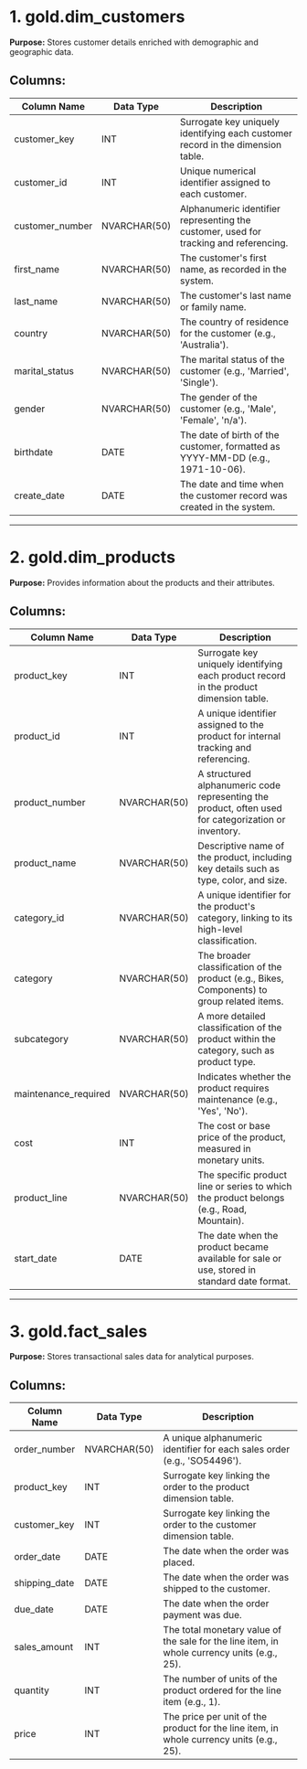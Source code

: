 # 1. gold.dim_customers

**Purpose:** Stores customer details enriched with demographic and geographic data.

## Columns:

| Column Name | Data Type | Description |
|-------------|-----------|-------------|
| customer_key | INT | Surrogate key uniquely identifying each customer record in the dimension table. |
| customer_id | INT | Unique numerical identifier assigned to each customer. |
| customer_number | NVARCHAR(50) | Alphanumeric identifier representing the customer, used for tracking and referencing. |
| first_name | NVARCHAR(50) | The customer's first name, as recorded in the system. |
| last_name | NVARCHAR(50) | The customer's last name or family name. |
| country | NVARCHAR(50) | The country of residence for the customer (e.g., 'Australia'). |
| marital_status | NVARCHAR(50) | The marital status of the customer (e.g., 'Married', 'Single'). |
| gender | NVARCHAR(50) | The gender of the customer (e.g., 'Male', 'Female', 'n/a'). |
| birthdate | DATE | The date of birth of the customer, formatted as YYYY-MM-DD (e.g., 1971-10-06). |
| create_date | DATE | The date and time when the customer record was created in the system. |

---

# 2. gold.dim_products

**Purpose:** Provides information about the products and their attributes.

## Columns:

| Column Name | Data Type | Description |
|-------------|-----------|-------------|
| product_key | INT | Surrogate key uniquely identifying each product record in the product dimension table. |
| product_id | INT | A unique identifier assigned to the product for internal tracking and referencing. |
| product_number | NVARCHAR(50) | A structured alphanumeric code representing the product, often used for categorization or inventory. |
| product_name | NVARCHAR(50) | Descriptive name of the product, including key details such as type, color, and size. |
| category_id | NVARCHAR(50) | A unique identifier for the product's category, linking to its high-level classification. |
| category | NVARCHAR(50) | The broader classification of the product (e.g., Bikes, Components) to group related items. |
| subcategory | NVARCHAR(50) | A more detailed classification of the product within the category, such as product type. |
| maintenance_required | NVARCHAR(50) | Indicates whether the product requires maintenance (e.g., 'Yes', 'No'). |
| cost | INT | The cost or base price of the product, measured in monetary units. |
| product_line | NVARCHAR(50) | The specific product line or series to which the product belongs (e.g., Road, Mountain). |
| start_date | DATE | The date when the product became available for sale or use, stored in standard date format. |

---

# 3. gold.fact_sales

**Purpose:** Stores transactional sales data for analytical purposes.

## Columns:

| Column Name | Data Type | Description |
|-------------|-----------|-------------|
| order_number | NVARCHAR(50) | A unique alphanumeric identifier for each sales order (e.g., 'SO54496'). |
| product_key | INT | Surrogate key linking the order to the product dimension table. |
| customer_key | INT | Surrogate key linking the order to the customer dimension table. |
| order_date | DATE | The date when the order was placed. |
| shipping_date | DATE | The date when the order was shipped to the customer. |
| due_date | DATE | The date when the order payment was due. |
| sales_amount | INT | The total monetary value of the sale for the line item, in whole currency units (e.g., 25). |
| quantity | INT | The number of units of the product ordered for the line item (e.g., 1). |
| price | INT | The price per unit of the product for the line item, in whole currency units (e.g., 25). |
